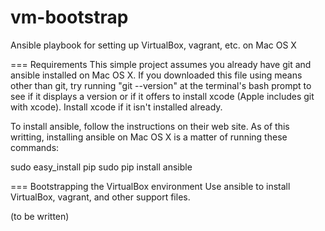 # vm-bootstrap
Ansible playbook for setting up VirtualBox, vagrant, etc. on Mac OS X

=== Requirements
This simple project assumes you already have git and ansible installed on
Mac OS X.  If you downloaded this file using means other than git, try running
"git --version" at the terminal's bash prompt to see if it displays a version
or if it offers to install xcode (Apple includes git with xcode).  Install
xcode if it isn't installed already.

To install ansible, follow the instructions on their web site.  As of this
writting, installing ansible on Mac OS X is a matter of running these commands:

  sudo easy_install pip
  sudo pip install ansible

=== Bootstrapping the VirtualBox environment
Use ansible to install VirtualBox, vagrant, and other support files.

  (to be written)
